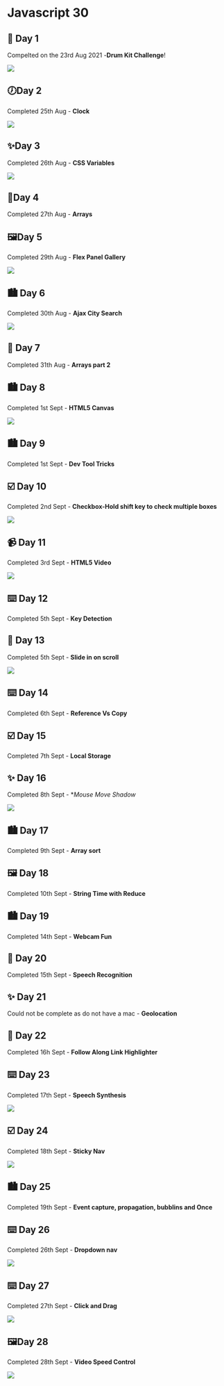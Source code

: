 # Javascript 30

## 🥁 Day 1

Compelted on the 23rd Aug 2021 -**Drum Kit Challenge**!

![](Day1/drumkit.JPG)

## 🕖Day 2

Completed 25th Aug - **Clock**

![](Day2/clock.JPG)

## ✨Day 3

Completed 26th Aug - **CSS Variables**

![](Day3/variables.JPG)

## 📇Day 4

Completed 27th Aug - **Arrays**

## 🖼️Day 5

Completed 29th Aug - **Flex Panel Gallery**

![](Day5/flex.JPG)

## 🏙️ Day 6

Completed 30th Aug - **Ajax City Search**

![](Day6/city.JPG)

## 📇 Day 7

Completed 31th Aug - **Arrays part 2**

## 🏙️ Day 8

Completed 1st Sept - **HTML5 Canvas**

![](Day8/canva.JPG)

## 🏙️ Day 9

Completed 1st Sept - **Dev Tool Tricks**

## ☑️ Day 10

Completed 2nd Sept - **Checkbox-Hold shift key to check multiple boxes**

![](Day10/checkbox.JPG)

## 📹 Day 11

Completed 3rd Sept - **HTML5 Video**

![](Day11/html5.JPG)

## ⌨️ Day 12

Completed 5th Sept - **Key Detection**

## 📇 Day 13

Completed 5th Sept - **Slide in on scroll**

![](Day13/scroll.gif)

## ⌨️ Day 14

Completed 6th Sept - **Reference Vs Copy**

## ☑️ Day 15

Completed 7th Sept - **Local Storage**

## ✨ Day 16

Completed 8th Sept - \*_Mouse Move Shadow_

![](Day16/woah.JPG)

## 🏙️ Day 17

Completed 9th Sept - **Array sort**

## 🖼️ Day 18

Completed 10th Sept - **String Time with Reduce**

## 🏙️ Day 19

Completed 14th Sept - **Webcam Fun**

## 📇 Day 20

Completed 15th Sept - **Speech Recognition**

## ✨ Day 21

Could not be complete as do not have a mac - **Geolocation**

## 📇 Day 22

Completed 16h Sept - **Follow Along Link Highlighter**

## ⌨️ Day 23

Completed 17th Sept - **Speech Synthesis**

![](Day23/speech.JPG)

## ☑️ Day 24

Completed 18th Sept - **Sticky Nav**

![](Day24/nav.gif)

## 🏙️ Day 25

Completed 19th Sept - **Event capture, propagation, bubblins and Once**

## ⌨️ Day 26

Completed 26th Sept - **Dropdown nav**

![](Day26/nav.JPG)

## ⌨️ Day 27

Completed 27th Sept - **Click and Drag**

![](Day27/drag.gif)

## 🖼️Day 28

Completed 28th Sept - **Video Speed Control**

![](Day28/videospeed.JPG)
